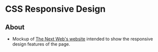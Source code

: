 # CSS Responsive Design

## About
* Mockup of [The Next Web's website](https://thenextweb.com) intended to show the responsive design features of the page.